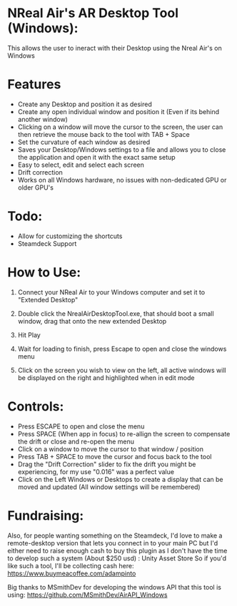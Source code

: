 # NReal Air's AR Desktop Tool (Windows):
This allows the user to ineract with their Desktop using the Nreal Air's on Windows

# Features
- Create any Desktop and position it as desired
- Create any open individual window and position it (Even if its behind another window)
- Clicking on a window will move the cursor to the screen, the user can then retrieve the mouse back to the tool with TAB + Space
- Set the curvature of each window as desired
- Saves your Desktop/Windows settings to a file and allows you to close the application and open it with the exact same setup
- Easy to select, edit and select each screen
- Drift correction
- Works on all Windows hardware, no issues with non-dedicated GPU or older GPU's

# Todo:
- Allow for customizing the shortcuts
- Steamdeck Support

# How to Use:
1. Connect your NReal Air to your Windows computer and set it to "Extended Desktop"

2. Double click the NrealAirDesktopTool.exe, that should boot a small window, drag that onto the new extended Desktop

3. Hit Play

4. Wait for loading to finish, press Escape to open and close the windows menu

5. Click on the screen you wish to view on the left, all active windows will be displayed on the right and highlighted when in edit mode

# Controls:

- Press ESCAPE to open and close the menu
- Press SPACE (When app in focus) to re-allign the screen to compensate the drift or close and re-open the menu
- Click on a window to move the cursor to that window / position
- Press TAB + SPACE to move the  cursor and focus back to the tool
- Drag the "Drift Correction" slider to fix the drift you might be experiencing, for my use "0.016" was a perfect value
- Click on the Left Windows or Desktops to create a display that can be moved and updated (All window settings will be remembered)

# Fundraising:
Also, for people wanting something on the Steamdeck, I'd love to make a remote-desktop version that lets you connect in to your main PC but I'd either need to raise enough cash to buy this plugin as I don't have the time to develop such a system (About $250 usd) : Unity Asset Store
So if you'd like such a tool, I'll be collecting cash here: https://www.buymeacoffee.com/adampinto

Big thanks to MSmithDev for developing the windows API that this tool is using:
https://github.com/MSmithDev/AirAPI_Windows
